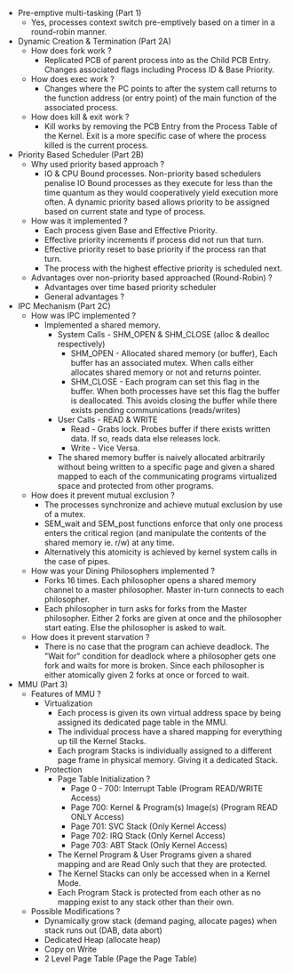 * Pre-emptive multi-tasking (Part 1)
    * Yes, processes context switch pre-emptively based on a timer in a round-robin manner.
* Dynamic Creation & Termination (Part 2A)
    * How does fork work ?
        * Replicated PCB of parent process into as the Child PCB Entry. Changes associated flags including Process ID & Base Priority.
    * How does exec work ?
        * Changes where the PC points to after the system call returns to the function address (or entry point) of the main function of the associated process.
    * How does kill & exit work ?
        * Kill works by removing the PCB Entry from the Process Table of the Kernel. Exit is a more specific case of where the process killed is the current process.
* Priority Based Scheduler (Part 2B)
    * Why used priority based approach ?
        * IO & CPU Bound processes. Non-priority based schedulers penalise IO Bound processes as they execute for less than the time quantum as they would cooperatively yield execution more often. A dynamic priority based allows priority to be assigned based on current state and type of process.
    * How was it implemented ?
        * Each process given Base and Effective Priority.
        * Effective priority increments if process did not run that turn.
        * Effective priority reset to base priority if the process ran that turn.
        * The process with the highest effective priority is scheduled next.
    * Advantages over non-priority based approached (Round-Robin) ?
        * Advantages over time based priority scheduler
        * General advantages ?
* IPC Mechanism (Part 2C)
    * How was IPC implemented ?
        * Implemented a shared memory.
            * System Calls - SHM_OPEN & SHM_CLOSE (alloc & dealloc respectively)
                * SHM_OPEN - Allocated shared memory (or buffer), Each buffer has an associated mutex. When calls either allocates shared memory or not and returns pointer.
                * SHM_CLOSE - Each program can set this flag in the buffer. When both processes have set this flag the buffer is deallocated. This avoids closing the buffer while there exists pending communications (reads/writes)
            * User Calls - READ & WRITE
                * Read - Grabs lock. Probes buffer if there exists written data. If so, reads data else releases lock.
                * Write - Vice Versa.
            * The shared memory buffer is naively allocated arbitrarily without being written to a specific page and given a shared mapped to each of the communicating programs virtualized space and protected from other programs.
    * How does it prevent mutual exclusion ?
        * The processes synchronize and achieve mutual exclusion by use of a mutex.
        * SEM_wait and SEM_post functions enforce that only one process enters the critical region (and manipulate the contents of the shared memory ie. r/w) at any time.
        * Alternatively this atomicity is achieved by kernel system calls in the case of pipes.
    * How was your Dining Philosophers implemented ?
        * Forks 16 times. Each philosopher opens a shared memory channel to a master philosopher. Master in-turn connects to each philosopher.
        * Each philosopher in turn asks for forks from the Master philosopher. Either 2 forks are given at once and the philosopher start eating. Else the philosopher is asked to wait.
    * How does it prevent starvation ?
        * There is no case that the program can achieve deadlock. The "Wait for" condition for deadlock where a philosopher gets one fork and waits for more is broken. Since each philosopher is either atomically given 2 forks at once or forced to wait.
* MMU (Part 3)
    * Features of MMU ?
        * Virtualization
            * Each process is given its own virtual address space by being assigned its dedicated page table in the MMU.
            * The individual process have a shared mapping for everything up till the Kernel Stacks.
            * Each program Stacks is individually assigned to a different page frame in physical memory. Giving it a dedicated Stack.
        * Protection
            * Page Table Initialization ?
                * Page 0 - 700: Interrupt Table (Program READ/WRITE Access)
                * Page 700: Kernel & Program(s) Image(s) (Program READ ONLY Access)
                * Page 701: SVC Stack (Only Kernel Access)
                * Page 702: IRQ Stack  (Only Kernel Access)
                * Page 703: ABT Stack (Only Kernel Access)
            * The Kernel Program & User Programs given a shared mapping and are Read Only such that they are protected.
            * The Kernel Stacks can only be accessed when in a Kernel Mode.
            * Each Program Stack is protected from each other as no mapping exist to any stack other than their own.
    * Possible Modifications ?
        * Dynamically grow stack (demand paging, allocate pages) when stack runs out (DAB, data abort)
        * Dedicated Heap (allocate heap)
        * Copy on Write
        * 2 Level Page Table (Page the Page Table)